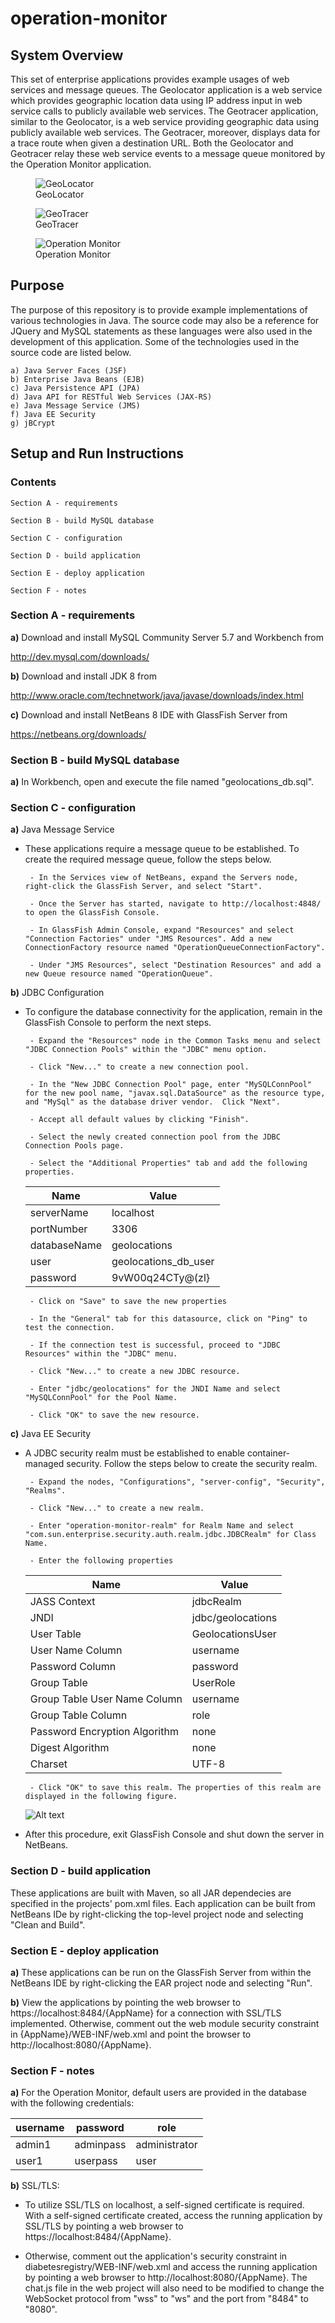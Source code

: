 # operation-monitor

## System Overview

This set of enterprise applications provides example usages of web services and message queues. The Geolocator application is a web service which provides geographic location data using IP address input in web service calls to publicly available web services.  The Geotracer application, similar to the Geolocator, is a web service providing geographic data using publicly available web services.  The Geotracer, moreover, displays data for a trace route when given a destination URL. Both the Geolocator and Geotracer relay these web service events to a message queue monitored by the Operation Monitor application.

<figure>
  <img src="img/GeoLocator.png" alt="GeoLocator"/>
  <figcaption>GeoLocator</figcaption>
</figure>
<figure>
  <img src="img/GeoTracer.png" alt="GeoTracer"/>
  <figcaption>GeoTracer</figcaption>
</figure>
<figure>
  <img src="img/Operation-Monitor.png" alt="Operation Monitor"/>
  <figcaption>Operation Monitor</figcaption>
</figure>

## Purpose

The purpose of this repository is to provide example implementations of various technologies in Java.  The source code may also be a reference for JQuery and MySQL statements as these languages were also used in the development of this application.  Some of the technologies used in the source code are listed below.

	a) Java Server Faces (JSF)
	b) Enterprise Java Beans (EJB)
	c) Java Persistence API (JPA)
	d) Java API for RESTful Web Services (JAX-RS)
	e) Java Message Service (JMS)
	f) Java EE Security
	g) jBCrypt

## Setup and Run Instructions

### Contents

	Section A - requirements

	Section B - build MySQL database

	Section C - configuration

	Section D - build application

	Section E - deploy application

	Section F - notes


### Section A - requirements

**a)** Download and install MySQL Community Server 5.7 and Workbench from 

http://dev.mysql.com/downloads/

**b)** Download and install JDK 8 from 

http://www.oracle.com/technetwork/java/javase/downloads/index.html

**c)** Download and install NetBeans 8 IDE with GlassFish Server from

https://netbeans.org/downloads/

### Section B - build MySQL database

**a)** In Workbench, open and execute the file named "geolocations_db.sql".

### Section C - configuration

**a)** Java Message Service

 - These applications require a message queue to be established. To create the required message queue, follow the steps below.

		- In the Services view of NetBeans, expand the Servers node, right-click the GlassFish Server, and select "Start".

		- Once the Server has started, navigate to http://localhost:4848/ to open the GlassFish Console.

		- In GlassFish Admin Console, expand "Resources" and select "Connection Factories" under "JMS Resources". Add a new ConnectionFactory resource named "OperationQueueConnectionFactory".

		- Under "JMS Resources", select "Destination Resources" and add a new Queue resource named "OperationQueue".

**b)** JDBC Configuration

 - To configure the database connectivity for the application, remain in the GlassFish Console to perform the next steps.

		- Expand the "Resources" node in the Common Tasks menu and select "JDBC Connection Pools" within the "JDBC" menu option.
		 
		- Click "New..." to create a new connection pool.
		 
		- In the "New JDBC Connection Pool" page, enter "MySQLConnPool" for the new pool name, "javax.sql.DataSource" as the resource type, and "MySql" as the database driver vendor.  Click "Next".
		 
		- Accept all default values by clicking "Finish".
		 
		- Select the newly created connection pool from the JDBC Connection Pools page.
		 
		- Select the "Additional Properties" tab and add the following properties.
		 
	| Name  | Value |
	| ------ | ----- |
	| serverName  | localhost |
	| portNumber  | 3306  |
	| databaseName  | geolocations  |
	| user  | geolocations_db_user  |
	| password  | 9vW00q24CTy@(zl}  |
		
		- Click on "Save" to save the new properties
		
		- In the "General" tab for this datasource, click on "Ping" to test the connection.
		
		- If the connection test is successful, proceed to "JDBC Resources" within the "JDBC" menu.
		
		- Click "New..." to create a new JDBC resource.
		
		- Enter "jdbc/geolocations" for the JNDI Name and select "MySQLConnPool" for the Pool Name.
		
		- Click "OK" to save the new resource.

**c)** Java EE Security

 - A JDBC security realm must be established to enable container-managed security. Follow the steps below to create the security realm.

		- Expand the nodes, "Configurations", "server-config", "Security", "Realms".

		- Click "New..." to create a new realm.

		- Enter "operation-monitor-realm" for Realm Name and select "com.sun.enterprise.security.auth.realm.jdbc.JDBCRealm" for Class Name.

		- Enter the following properties

	| Name  | Value |
	| ------ | ----- |
	| JASS Context  | jdbcRealm |
	| JNDI  | jdbc/geolocations  |
	| User Table  | GeolocationsUser  |
	| User Name Column  | username  |
	| Password Column  | password  |
	| Group Table  | UserRole |
	| Group Table User Name Column  | username  |
	| Group Table Column  | role  |
	| Password Encryption Algorithm  | none  |
	| Digest Algorithm  | none  |
	| Charset  | UTF-8  |

		- Click "OK" to save this realm. The properties of this realm are displayed in the following figure.

	![Alt text](/img/jdbc-realm.png?raw=true "JDBC Realm")
		
 - After this procedure, exit GlassFish Console and shut down the server in NetBeans.

### Section D - build application

These applications are built with Maven, so all JAR dependecies are specified in the projects' pom.xml files. Each application can be built from NetBeans IDe by right-clicking the top-level project node and selecting "Clean and Build".

### Section E - deploy application

**a)** These applications can be run on the GlassFish Server from within the NetBeans IDE by  right-clicking the EAR project node and selecting "Run".

**b)** View the applications by pointing the web browser to https://localhost:8484/{AppName} for a connection with SSL/TLS implemented.  Otherwise, comment out the web module security constraint in {AppName}/WEB-INF/web.xml and point the browser to http://localhost:8080/{AppName}.
	

### Section F - notes

**a)** For the Operation Monitor, default users are provided in the database with the following credentials:

| username  | password | role |
| --------- | -------- | ---- |
| admin1  | adminpass | administrator |
| user1  | userpass  | user |

**b)** SSL/TLS:

 - To utilize SSL/TLS on localhost, a self-signed certificate is required.  With a self-signed certificate created, access the running application by SSL/TLS by pointing a web browser to https://localhost:8484/{AppName}.

 - Otherwise, comment out the application's security constraint in diabetesregistry/WEB-INF/web.xml and access the running application by pointing a web browser to http://localhost:8080/{AppName}.  The chat.js file in the web project will also need to be modified to change the WebSocket protocol from "wss" to "ws" and the port from "8484" to "8080".


